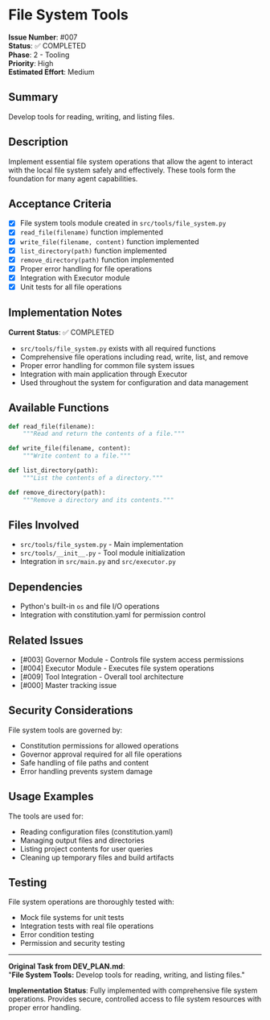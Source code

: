 # File System Tools

**Issue Number**: #007  
**Status**: ✅ COMPLETED  
**Phase**: 2 - Tooling  
**Priority**: High  
**Estimated Effort**: Medium  

## Summary

Develop tools for reading, writing, and listing files.

## Description

Implement essential file system operations that allow the agent to interact with the local file system safely and effectively. These tools form the foundation for many agent capabilities.

## Acceptance Criteria

- [x] File system tools module created in `src/tools/file_system.py`
- [x] `read_file(filename)` function implemented
- [x] `write_file(filename, content)` function implemented
- [x] `list_directory(path)` function implemented
- [x] `remove_directory(path)` function implemented
- [x] Proper error handling for file operations
- [x] Integration with Executor module
- [x] Unit tests for all file operations

## Implementation Notes

**Current Status**: ✅ COMPLETED
- `src/tools/file_system.py` exists with all required functions
- Comprehensive file operations including read, write, list, and remove
- Proper error handling for common file system issues
- Integration with main application through Executor
- Used throughout the system for configuration and data management

## Available Functions

```python
def read_file(filename):
    """Read and return the contents of a file."""

def write_file(filename, content):
    """Write content to a file."""

def list_directory(path):
    """List the contents of a directory."""

def remove_directory(path):
    """Remove a directory and its contents."""
```

## Files Involved

- `src/tools/file_system.py` - Main implementation
- `src/tools/__init__.py` - Tool module initialization
- Integration in `src/main.py` and `src/executor.py`

## Dependencies

- Python's built-in `os` and file I/O operations
- Integration with constitution.yaml for permission control

## Related Issues

- [#003] Governor Module - Controls file system access permissions
- [#004] Executor Module - Executes file system operations
- [#009] Tool Integration - Overall tool architecture
- [#000] Master tracking issue

## Security Considerations

File system tools are governed by:
- Constitution permissions for allowed operations
- Governor approval required for all file operations
- Safe handling of file paths and content
- Error handling prevents system damage

## Usage Examples

The tools are used for:
- Reading configuration files (constitution.yaml)
- Managing output files and directories
- Listing project contents for user queries
- Cleaning up temporary files and build artifacts

## Testing

File system operations are thoroughly tested with:
- Mock file systems for unit tests
- Integration tests with real file operations
- Error condition testing
- Permission and security testing

---

**Original Task from DEV_PLAN.md**:  
"**File System Tools:** Develop tools for reading, writing, and listing files."

**Implementation Status**: Fully implemented with comprehensive file system operations. Provides secure, controlled access to file system resources with proper error handling.